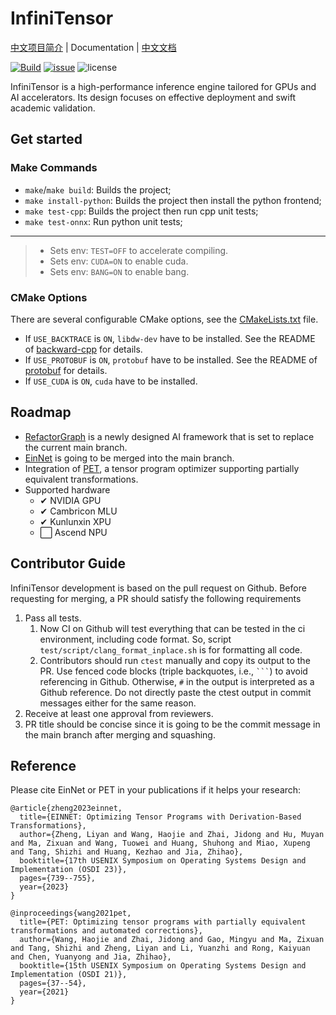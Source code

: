 # InfiniTensor

[中文项目简介](/README_CN.md) | Documentation | [中文文档](/docs/INDEX.md)

[![Build](https://github.com/InfiniTensor/InfiniTensor/actions/workflows/build.yml/badge.svg?branch=master)](https://github.com/InfiniTensor/InfiniTensor/actions)
[![issue](https://img.shields.io/github/issues/InfiniTensor/InfiniTensor)](https://github.com/InfiniTensor/InfiniTensor/issues)
![license](https://img.shields.io/github/license/InfiniTensor/InfiniTensor)

InfiniTensor is a high-performance inference engine tailored for GPUs and AI accelerators. Its design focuses on effective deployment and swift academic validation.

## Get started

### Make Commands

- `make`/`make build`: Builds the project;
- `make install-python`: Builds the project then install the python frontend;
- `make test-cpp`: Builds the project then run cpp unit tests;
- `make test-onnx`: Run python unit tests;

---

> - Sets env: `TEST=OFF` to accelerate compiling.
> - Sets env: `CUDA=ON` to enable cuda.
> - Sets env: `BANG=ON` to enable bang.

### CMake Options

There are several configurable CMake options, see the [CMakeLists.txt](/CMakeLists.txt#L5) file.

- If `USE_BACKTRACE` is `ON`, `libdw-dev` have to be installed. See the README of [backward-cpp](https://github.com/bombela/backward-cpp) for details.
- If `USE_PROTOBUF` is `ON`, `protobuf` have to be installed. See the README of [protobuf](https://github.com/protocolbuffers/protobuf) for details.
- If `USE_CUDA` is `ON`, `cuda` have to be installed.

## Roadmap

- [RefactorGraph](https://github.com/InfiniTensor/RefactorGraph) is a newly designed AI framework that is set to replace the current main branch.
- [EinNet](https://github.com/InfiniTensor/InfiniTensor/tree/NNET_e2e) is going to be merged into the main branch.
- Integration of [PET](https://github.com/thu-pacman/PET), a tensor program optimizer supporting partially equivalent transformations.
- Supported hardware
  - ✔ NVIDIA GPU
  - ✔ Cambricon MLU
  - ✔ Kunlunxin XPU
  - ⬜ Ascend NPU

## Contributor Guide

InfiniTensor development is based on the pull request on Github. Before requesting for merging, a PR should satisfy the following requirements

1. Pass all tests.
    1. Now CI on Github will test everything that can be tested in the ci environment, including code format. So, script `test/script/clang_format_inplace.sh` is for formatting all code.
    2. Contributors should run `ctest` manually and copy its output to the PR. Use fenced code blocks (triple backquotes, i.e., `` ``` ``) to avoid referencing in Github. Otherwise, `#` in the output is interpreted as a Github reference. Do not directly paste the ctest output in commit messages either for the same reason.
2. Receive at least one approval from reviewers.
3. PR title should be concise since it is going to be the commit message in the main branch after merging and squashing.

## Reference

Please cite EinNet or PET in your publications if it helps your research:

```plaintext
@article{zheng2023einnet,
  title={EINNET: Optimizing Tensor Programs with Derivation-Based Transformations},
  author={Zheng, Liyan and Wang, Haojie and Zhai, Jidong and Hu, Muyan and Ma, Zixuan and Wang, Tuowei and Huang, Shuhong and Miao, Xupeng and Tang, Shizhi and Huang, Kezhao and Jia, Zhihao},
  booktitle={17th USENIX Symposium on Operating Systems Design and Implementation (OSDI 23)},
  pages={739--755},
  year={2023}
}

@inproceedings{wang2021pet,
  title={PET: Optimizing tensor programs with partially equivalent transformations and automated corrections},
  author={Wang, Haojie and Zhai, Jidong and Gao, Mingyu and Ma, Zixuan and Tang, Shizhi and Zheng, Liyan and Li, Yuanzhi and Rong, Kaiyuan and Chen, Yuanyong and Jia, Zhihao},
  booktitle={15th USENIX Symposium on Operating Systems Design and Implementation (OSDI 21)},
  pages={37--54},
  year={2021}
}
```